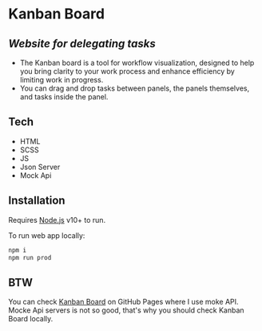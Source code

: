 # Kanban Board
## _Website for delegating tasks_
- The Kanban board is a tool for workflow visualization, designed to help you bring clarity to your work process and enhance efficiency by limiting work in progress. 
- You can drag and drop tasks between panels, the panels themselves, and tasks inside the panel.

## Tech

- HTML
- SCSS
- JS 
- Json Server
- Mock Api

## Installation

Requires [Node.js](https://nodejs.org/) v10+ to run.

To run web app locally:

```sh
npm i
npm run prod
```
## BTW

You can check [Kanban Board](https://slaik1.github.io/Kanban-board/) on GitHub Pages where I use moke API.
Mocke Api servers is not so good, that's why you should check Kanban Board locally.
